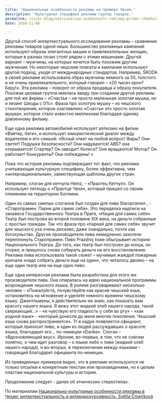 ```yaml
---
title: 'Национальные осовбенности рекламы на примере Чехии.'
description: 'Культурная специфика рекламы группы товаров.'
permalink: /ru/pr-blog/natsionalnye-osobennosti-reklamy-primer-chekhii-chast-ii
date: 2010-11-06

---
```


Другой способ интертекстуального исследования рекламы – сравнение рекламы товаров одной ниши.  Большинство рекламных кампаний  используют образы элегантных машин и привлекательных женщин, которые в разных позах стоят рядом с этими машинами.  Другой вариант – мужчины, на которых хочется быть похожим другим мужчинам. Но некоторые чешские плакаты и кампании используют другой подход, уходя от международных стандартов.  Например, ŠKODA в своей рекламе использовала образ мужчины немного за 50, толстого и не очень привлекательного, который говорил – «20 тысяч крон? Беру!».  Эта реклама – поворот от образа продавца к образу покупателя. Похожая целевая группа имелась ввиду при создании другой рекламы для той же фирмы – «Счастье – не просто маленькая золотая мушка, но и лизинг Шкоды с 0%». Фраза про золотую мушку – из чешского стихотворения, которое озаглавлено «Счастье это просто золотая мушка», которое стало известно миллионам благодаря одному довоенному фильму.

Еще одна реклама автомобилей использует аллюзию на фильм «Вэйтер, беги», и использует юмористический диалог между водителем и его семьей: «Ясный ответ на любой вопрос! Фары? Они светят! Подушки безопасности? Они надуваются! ABS? она открывается! Стартер? Он заводит! Колеса? Они вращаются! Мотор? Он работает! Конкуренты? Они побеждены! »

Пока что история рекламы подтверждает тот факт, что реклама учитывающая культурную специфику, более эффективна, чем «интернациональная», заимствующая шаблоны других стран.

Например, слоган для кетчупа Heinz, - «Праотец Кетчуп». Он использует легенду о «Праотце Чехе», который пришел со своим племенем на территорию Богемии.

Один из самых смелых слоганов был создан для пива Staropramen ,  - «Старопрамен. Парни для самих себя». Это переделка надписи на занавесе Государственного Театра в Праге, «Нация для самих себя».  Театр был построен во второй половине XIX века, на деньги собранные с простых граждан.  Так что фраза про «парней для самих себя» звучит для чешского уха очень рисково, даже скандально, почти как богохульство.  Другие производители пива немедленно захотели переплюнуть Старопрамен. Пиво Prazdroj тоже обыгрывает историю Национального Театра. До того, как театр был построен до конца, он сгорел, и пришлось снова собирать деньги на его восстановление. Реклама пива использовала такой сюжет – мучимые жаждой пожарные кричали «надо собрать деньги еще на один»,  что читалось двояко – на еще один театр или на еще одно пиво.

Еще одна интересная реклама была разработана для этого же производителя пива. Она опиралась на идею национальной программы возрождения чешского языка. В ролике разговаривают несколько человек – «Пожалуйста, почувствуйте как красив чешский язык, остановитесь на мгновение и уделите немного времени чешскому языку. Джентльмены, я действительно не знаю, как показать вам красоту нашего языка. Я вижу этот жидкий хлеб нашего народа, такой сверкающий…» - «я чувствую его гладкость у себя во рту» - «как родной язык» - «который донесли до меня многие поколения. Чешский язык снова распространяется». Тт в кадре появляется официант, который приносит пиво, и один из людей рассуждавших о красоте языка,  благодарит его… по-немецки «Danke». Слоган – «Вдохновляющий вкус». Ирония, во-первых, в том, что не совсем понятно, о чем идет разговор – о языке либо о пиве (жидкий хлеб нашего народа), и во-вторых, в переключении между языками – говорящий благодарит официанта по-немецки.

Из приведенных примеров видно, что в рекламе используются не только отсылки к конкретным текстам или произведениям,  но к целым пластам национальной культуры и истории.

Продолжение следует - далее об этнических стереотипах.

По материалам <a href="http://dlib.lib.cas.cz/3125/1/2.cmejrkova_s.77-92.pd"> Национально-культурные особенности рекламы в Чехии: интертекстуальность и интердискурсивность, Světla Čmejrková </a>

